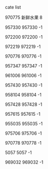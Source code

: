 cate list

970775 新鲜水果 8

957330 957330 -1

972200 972200 -1

972219 972219 -1

970776 970776 -1

957347 957347 -1

961006 961006 -1

957430 957430 -1

958104 958104 -1

957428 957428 -1

957615 957615 -1

955035 955035 -1

975706 975706 -1

970778 970778 -1

5057 5057 -1

969032 969032 -1

